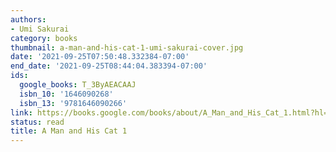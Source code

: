 ```yaml
---
authors:
- Umi Sakurai
category: books
thumbnail: a-man-and-his-cat-1-umi-sakurai-cover.jpg
date: '2021-09-25T07:50:48.332384-07:00'
end_date: '2021-09-25T08:44:04.383394-07:00'
ids:
  google_books: T_3ByAEACAAJ
  isbn_10: '1646090268'
  isbn_13: '9781646090266'
link: https://books.google.com/books/about/A_Man_and_His_Cat_1.html?hl=&id=T_3ByAEACAAJ
status: read
title: A Man and His Cat 1
---
```

